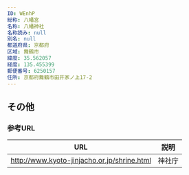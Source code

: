 ```yaml
---
ID: WEnhP
総称: 八幡宮
名称: 八幡神社
名称読み: null
別名: null
都道府県: 京都府
区域: 舞鶴市
緯度: 35.562057
経度: 135.455399
郵便番号: 6250157
住所: 京都府舞鶴市田井家ノ上17-2
---
```


## その他

### 参考URL

| URL                                         | 説明   |
| ------------------------------------------- | ------ |
| http://www.kyoto-jinjacho.or.jp/shrine.html | 神社庁 |
